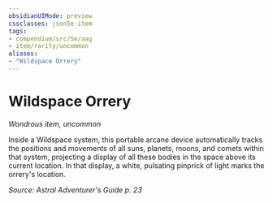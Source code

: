```yaml
---
obsidianUIMode: preview
cssclasses: json5e-item
tags:
- compendium/src/5e/aag
- item/rarity/uncommon
aliases: 
- "Wildspace Orrery"
---
```

# Wildspace Orrery
*Wondrous item, uncommon*  


Inside a Wildspace system, this portable arcane device automatically tracks the positions and movements of all suns, planets, moons, and comets within that system, projecting a display of all these bodies in the space above its current location. In that display, a white, pulsating pinprick of light marks the orrery's location.

*Source: Astral Adventurer's Guide p. 23*